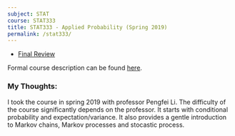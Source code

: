 ```yaml
---
subject: STAT
course: STAT333
title: STAT333 - Applied Probability (Spring 2019)
permalink: /stat333/
---
```


- [Final Review](../notes-md/STAT333Final.md)

Formal course description can be found [here](https://ugradcalendar.uwaterloo.ca/courses/STAT/333).

### My Thoughts:

I took the course in spring 2019 with professor Pengfei Li. The difficulty of the course significantly depends on the professor. It starts with conditional probability and expectation/variance. It also provides a gentle introduction to Markov chains, Markov processes and stocastic process.
